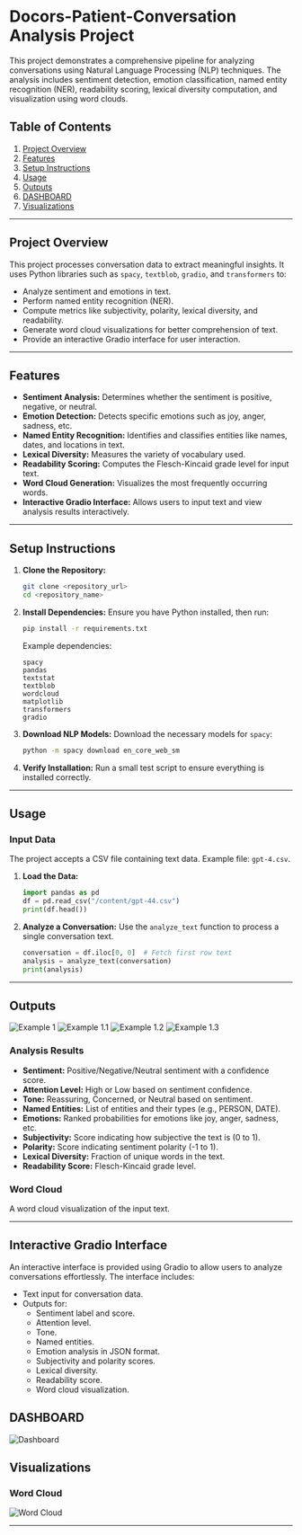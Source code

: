 # Docors-Patient-Conversation Analysis Project

This project demonstrates a comprehensive pipeline for analyzing conversations using Natural Language Processing (NLP) techniques. The analysis includes sentiment detection, emotion classification, named entity recognition (NER), readability scoring, lexical diversity computation, and visualization using word clouds.

## Table of Contents

1. [Project Overview](#project-overview)
2. [Features](#features)
3. [Setup Instructions](#setup-instructions)
4. [Usage](#usage)
5. [Outputs](#outputs)
6. [DASHBOARD](#DASHBOARD)
7. [Visualizations](#Visualizations)

---

## Project Overview

This project processes conversation data to extract meaningful insights. It uses Python libraries such as `spacy`, `textblob`, `gradio`, and `transformers` to:

- Analyze sentiment and emotions in text.
- Perform named entity recognition (NER).
- Compute metrics like subjectivity, polarity, lexical diversity, and readability.
- Generate word cloud visualizations for better comprehension of text.
- Provide an interactive Gradio interface for user interaction.

---

## Features

- **Sentiment Analysis:** Determines whether the sentiment is positive, negative, or neutral.
- **Emotion Detection:** Detects specific emotions such as joy, anger, sadness, etc.
- **Named Entity Recognition:** Identifies and classifies entities like names, dates, and locations in text.
- **Lexical Diversity:** Measures the variety of vocabulary used.
- **Readability Scoring:** Computes the Flesch-Kincaid grade level for input text.
- **Word Cloud Generation:** Visualizes the most frequently occurring words.
- **Interactive Gradio Interface:** Allows users to input text and view analysis results interactively.

---

## Setup Instructions

1. **Clone the Repository:**
   ```bash
   git clone <repository_url>
   cd <repository_name>
   ```

2. **Install Dependencies:**
   Ensure you have Python installed, then run:
   ```bash
   pip install -r requirements.txt
   ```

   Example dependencies:
   ```
   spacy
   pandas
   textstat
   textblob
   wordcloud
   matplotlib
   transformers
   gradio
   ```

3. **Download NLP Models:**
   Download the necessary models for `spacy`:
   ```bash
   python -m spacy download en_core_web_sm
   ```

4. **Verify Installation:**
   Run a small test script to ensure everything is installed correctly.

---

## Usage

### Input Data
The project accepts a CSV file containing text data. Example file: `gpt-4.csv`.

1. **Load the Data:**
   ```python
   import pandas as pd
   df = pd.read_csv("/content/gpt-44.csv")
   print(df.head())
   ```

2. **Analyze a Conversation:**
   Use the `analyze_text` function to process a single conversation text.
   ```python
   conversation = df.iloc[0, 0]  # Fetch first row text
   analysis = analyze_text(conversation)
   print(analysis)
   ```

---

## Outputs
![Example 1](img/ex1.png)
![Example 1.1](img/ex1.1.png)
![Example 1.2](img/ex1.2.png)
![Example 1.3](img/ex1.3.png)

### Analysis Results

- **Sentiment:** Positive/Negative/Neutral sentiment with a confidence score.
- **Attention Level:** High or Low based on sentiment confidence.
- **Tone:** Reassuring, Concerned, or Neutral based on sentiment.
- **Named Entities:** List of entities and their types (e.g., PERSON, DATE).
- **Emotions:** Ranked probabilities for emotions like joy, anger, sadness, etc.
- **Subjectivity:** Score indicating how subjective the text is (0 to 1).
- **Polarity:** Score indicating sentiment polarity (-1 to 1).
- **Lexical Diversity:** Fraction of unique words in the text.
- **Readability Score:** Flesch-Kincaid grade level.

### Word Cloud
A word cloud visualization of the input text.

---

## Interactive Gradio Interface

An interactive interface is provided using Gradio to allow users to analyze conversations effortlessly. The interface includes:

- Text input for conversation data.
- Outputs for:
  - Sentiment label and score.
  - Attention level.
  - Tone.
  - Named entities.
  - Emotion analysis in JSON format.
  - Subjectivity and polarity scores.
  - Lexical diversity.
  - Readability score.
  - Word cloud visualization.

## DASHBOARD
![Dashboard](img/dashboard.png)

## Visualizations
### Word Cloud 
![Word Cloud](img/wordcloud.png)

---

